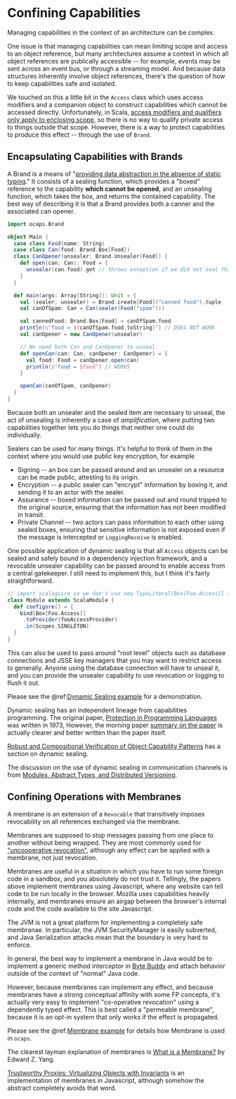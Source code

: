 # Confining Capabilities

Managing capabilities in the context of an architecture can be complex. 

One issue is that managing capabilities can mean limiting scope and access to an object reference, but many architectures assume a context in which all object references are publically accessible -- for example, events may be sent across an event bus, or through a streaming model.  And because data structures inherently involve object references, there's the question of how to keep capabilities safe and isolated.

We touched on this a little bit in the `Access` class which uses access modifiers and a companion object to construct capabilities which cannot be accessed directly.  Unfortunately, in Scala, [access modifiers and qualifiers only apply to enclosing scope](http://www.jesperdj.com/2016/01/08/scala-access-modifiers-and-qualifiers-in-detail/), so there is no way to qualify private access to things outside that scope.  However, there is a way to protect capabilities to produce this effect -- through the use of `Brand`.

## Encapsulating Capabilities with Brands

A Brand is a means of "[providing data abstraction in the absence of static typing](https://people.mpi-sws.org/~dreyer/papers/ocpl/paper.pdf)."  It consists of a sealing function, which provides a "boxed" reference to the capability **which cannot be opened**, and an unsealing function, which takes the box, and returns the contained capability. The best way of describing it is that a Brand provides both a canner and the associated can opener.

```scala
import ocaps.Brand

object Main {
  case class Food(name: String)
  case class Can(food: Brand.Box[Food])
  class CanOpener(unsealer: Brand.Unsealer[Food]) {
    def open(can: Can): Food = {
      unsealer(can.food).get // throws exception if we did not seal this
    }
  }

  def main(args: Array[String]): Unit = {
    val (sealer, unsealer) = Brand.create[Food]("canned food").tuple
    val canOfSpam: Can = Can(sealer(Food("spam")))

    val cannedFood: Brand.Box[Food] = canOfSpam.food
    println(s"food = ${canOfSpam.food.toString}") // DOES NOT WORK
    val canOpener = new CanOpener(unsealer)

    // We need both Can and CanOpener to unseal.
    def openCan(can: Can, canOpener: CanOpener) = {
      val food: Food = canOpener.open(can)
      println(s"food = $food") // WORKS
    }

    openCan(canOfSpam, canOpener)
  }
}
```

Because both an unsealer and the sealed item are necessary to unseal, the act of unsealing is inherently a case of *amplification*, where putting two capabilities together lets you do things that neither one could do individually.

Sealers can be used for many things.  It's helpful to think of them in the context where you would use public key encryption, for example

* Signing -- an box can be passed around and an unsealer on a resource can be made public, attesting to its origin.
* Encryption -- a public sealer can "encrypt" information by boxing it, and sending it to an actor with the sealer.
* Assurance -- boxed information can be passed out and round tripped to the original source, ensuring that the information has not been modified in transit.
* Private Channel -- two actors can pass information to each other using sealed boxes, ensuring that sensitive information is not exposed even if the message is intercepted or `LoggingReceive` is enabled.

One possible application of dynamic sealing is that all `Access` objects can be sealed and safely bound in a dependency injection framework, and a revocable unsealer capability can be passed around to enable access from a central gatekeeper.  I still need to implement this, but I think it's fairly straightforward.

```scala
// import scalaguice so we don't use new TypeLiteral[Box[Foo.Access]] {}
class Module extends ScalaModule {
  def configure() = {
    bind[Box[Foo.Access]]
     .toProvider(fooAccessProvider)
     .in(Scopes.SINGLETON)
  }
}
```

This can also be used to pass around "root level" objects such as database connections and JSSE key managers that you may want to restrict access to generally.  Anyone using the database connection will have to unseal it, and you can provide the unsealer capability to use revocation or logging to flush it out.

Please see the @ref:[Dynamic Sealing example](../examples/dynamic_seal.md) for a demonstration.

Dynamic sealing has an independent lineage from capabilities programming.  The original paper, [Protection in Programming Languages](http://www.erights.org/history/morris73.pdf) was written in 1973,  However, the morning paper [summary on the paper](https://blog.acolyer.org/2016/10/19/protection-in-programming-languages/) is actually clearer and better written than the paper itself.

[Robust and Compositional Verification of Object
 Capability Patterns](https://people.mpi-sws.org/~dreyer/papers/ocpl/paper.pdf) has a section on dynamic sealing.
 
The discussion on the use of dynamic sealing in communication channels is from [Modules, Abstract Types, and Distributed Versioning](https://www.cl.cam.ac.uk/~pes20/versions-popl.pdf).

## Confining Operations with Membranes

A membrane is an extension of a `Revocable` that transitively imposes revocability on all references exchanged via the membrane.  

Membranes are supposed to stop messages passing from one place to another without being wrapped.  They are most commonly used for ["uncooperative revocation"](https://web.archive.org/web/20160408162552/http://www.eros-os.org/pipermail/e-lang/2003-January/008434.html), although any effect can be applied with a membrane, not just revocation.

Membranes are useful in a situation in which you have to run some foreign code in a sandbox, and you absolutely do not trust it.  Tellingly, the papers above implement membranes using Javascript, where any website can tell code to be run locally in the browser.  Mozilla uses capabilities heavily internally, and membranes ensure an airgap between the browser's internal code and the code available to the site Javascript.

The JVM is not a great platform for implementing a completely safe membranae.  In particular, the JVM SecurityManager is easily subverted, and Java Serialization attacks mean that the boundary is very hard to enforce.

In general, the best way to implement a membrane in Java would be to implement a generic method interceptor in [Byte Buddy](http://bytebuddy.net/#/) and attach behavior outside of the context of "normal" Java code.

However, because membranes can implement any effect, and because membranes have a strong conceptual affinity with some FP concepts, it's actually very easy to implement "co-operative revocation" using a dependently typed effect.  This is best called a "permeable membrane", because it is an opt-in system that only works if the effect is propagated.

Please see the @ref:[Membrane example](../examples/membrane.md) for details how Membrane is used in `ocaps`.

The clearest layman explanation of membranes is [What is a Membrane?](http://blog.ezyang.com/2013/03/what-is-a-membran/) by Edward Z. Yang.  

[Trustworthy Proxies: Virtualizing Objects with Invariants](https://research.google.com/pubs/pub40736.html) is an implementation of membranes in Javascript, although somehow the abstract completely avoids that word.